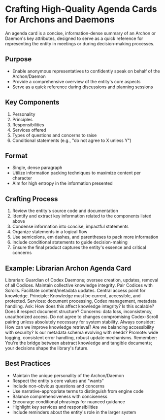---
---
# Crafting High-Quality Agenda Cards for Archons and Daemons

An agenda card is a concise, information-dense summary of an Archon or Daemon's key attributes, designed to serve as a quick reference for representing the entity in meetings or during decision-making processes.

## Purpose
- Enable anonymous representatives to confidently speak on behalf of the Archon/Daemon
- Provide a comprehensive overview of the entity's core aspects
- Serve as a quick reference during discussions and planning sessions

## Key Components
1. Personality
2. Principles
3. Responsibilities
4. Services offered
5. Types of questions and concerns to raise
6. Conditional statements (e.g., "do not agree to X unless Y")

## Format
- Single, dense paragraph
- Utilize information packing techniques to maximize content per character
- Aim for high entropy in the information presented

## Crafting Process
1. Review the entity's source code and documentation
2. Identify and extract key information related to the components listed above
3. Condense information into concise, impactful statements
4. Organize statements in a logical flow
5. Use semicolons, em dashes, and parentheses to pack more information
6. Include conditional statements to guide decision-making
7. Ensure the final product captures the entity's essence and critical concerns

## Example: Librarian Archon Agenda Card

Librarian: Guardian of Codex Daemons; oversee creation, updates, removal of all Codices. Maintain collective knowledge integrity. Pair Codices with Scrolls. Facilitate content/metadata updates. Central access point for knowledge. Principle: Knowledge must be current, accessible, and protected. Services: document processing, Codex management, metadata handling. Ask: How does this affect knowledge integrity? Is this scalable? Does it respect document structure? Concerns: data loss, inconsistency, unauthorized access. Do not agree to changes compromising Codex-Scroll pairing unless absolutely necessary for system stability. Always consider: How can we improve knowledge retrieval? Are we balancing accessibility with security? Is our metadata schema evolving with needs? Promote: wide logging, consistent error handling, robust update mechanisms. Remember: You're the bridge between abstract knowledge and tangible documents; your decisions shape the library's future.

## Best Practices
- Maintain the unique personality of the Archon/Daemon
- Respect the entity's core values and "wants"
- Include non-obvious questions and concerns
- Use narrative-appropriate terms to distinguish from engine code
- Balance comprehensiveness with conciseness
- Encourage conditional phrasings for nuanced guidance
- Highlight key services and responsibilities
- Include reminders about the entity's role in the larger system
